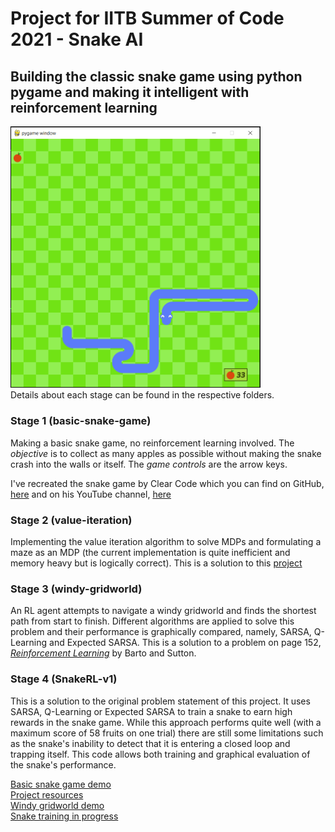 # Project for IITB Summer of Code 2021 - Snake AI

## Building the classic snake game using python pygame and making it intelligent with reinforcement learning

<img src = "basic-snake-game/graphics/snake-RL.png" width = 400/> \
Details about each stage can be found in the respective folders.

### Stage 1 (basic-snake-game)
Making a basic snake game, no reinforcement learning involved. The _objective_ is to collect as many apples as possible without making the snake crash into the walls or itself. The _game controls_ are the arrow keys.

I've recreated the snake game by Clear Code which you can find on GitHub, [here](github.com/clear-code-projects/Snake) and on his YouTube channel, [here](https://www.youtube.com/watch?v=QFvqStqPCRU)

### Stage 2 (value-iteration)
Implementing the value iteration algorithm to solve MDPs and formulating a maze as an MDP (the current implementation is quite inefficient and memory heavy but is logically correct). This is a solution to this [project](https://www.cse.iitb.ac.in/~shivaram/teaching/old/cs747-a2020/pa-2/programming-assignment-2.html)

### Stage 3 (windy-gridworld)
An RL agent attempts to navigate a windy gridworld and finds the shortest path from start to finish. Different algorithms are applied to solve this problem and their performance is graphically compared, namely, SARSA, Q-Learning and Expected SARSA. This is a solution to a problem on page 152, [_Reinforcement Learning_](http://incompleteideas.net/book/RLbook2020.pdf) by Barto and Sutton.

### Stage 4 (SnakeRL-v1)
This is a solution to the original problem statement of this project. It uses SARSA, Q-Learning or Expected SARSA to train a snake to earn high rewards in the snake game. While this approach performs quite well (with a maximum score of 58 fruits on one trial) there are still some limitations such as the snake's inability to detect that it is entering a closed loop and trapping itself. This code allows both training and graphical evaluation of the snake's performance.


[Basic snake game demo](https://drive.google.com/file/d/1u0gzR0Khpb7Z9phYH4RnklGMcEfqtCSm/view?usp=sharing) \
[Project resources](https://www.notion.so/SOC-Snake-AI-Project-471ff57983a24f749ca0ec08df8c9472) \
[Windy gridworld demo](https://drive.google.com/file/d/1Wq-gtF8vT03Jqy-7t7ziinwTB0la-mZD/view?usp=sharing)\
[Snake training in progress](https://drive.google.com/file/d/1JjylKlK8kachEsdyanH9KO7Az1WJMub8/view?usp=sharing)
